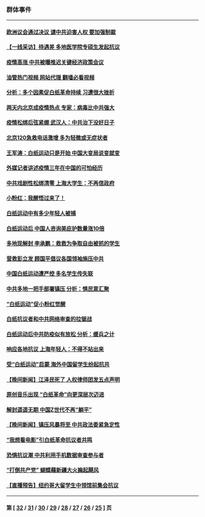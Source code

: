 ### 群体事件
---
#### [欧洲议会通过决议 谴中共迫害人权 要加强制裁](../../pages/ncid279/n13885670.md?12180445) 
#### [【一线采访】待遇差 多地医学院专硕生发起抗议](../../pages/ncid279/n13883914.md?12180445) 
#### [疫情高涨 中共被曝推迟关键经济政策会议](../../pages/ncid279/n13884170.md?12180445) 
#### [油管热门视频 网站代理 翻墙必看视频](http://138.2.39.72:81/youtube.html?epic-marker?12180445)
#### [分析：多个因素促白纸革命持续 习遭很大挫折](../../pages/ncid279/n13872455.md?12180445) 
#### [两天内北京成疫情热点 专家：病毒比中共强大](../../pages/ncid279/n13883440.md?12180445) 
#### [疫情松绑后弦紧绷 武汉人：中共治下没好日子](../../pages/ncid279/n13882348.md?12180445) 
#### [北京120急救电话激增 多为轻微或无症状者](../../pages/ncid279/n13882340.md?12180445) 
#### [王军涛：白纸运动只是开始 中国大变局说变就变](../../pages/ncid279/n13882183.md?12180445) 
#### [外媒记者讲述疫情三年在中国的可怕经历](../../pages/ncid279/n13881853.md?12180445) 
#### [中共戏剧性松绑清零 上海大学生：不再信政府](../../pages/ncid279/n13880836.md?12180445) 
#### [小粉红：我醒悟过来了！](../../pages/ncid279/n13881756.md?12180445) 
#### [白纸运动中有多少年轻人被捕](../../pages/ncid279/n13881065.md?12180445) 
#### [白纸运动后 中国人咨询美庇护数量涨10倍](../../pages/ncid279/n13881172.md?12180445) 
#### [多地现解封 李承鹏：救救为争取自由被抓的学生](../../pages/ncid279/n13876918.md?12180445) 
#### [营救彭立发 顾国平倡议各国领袖施压中共](../../pages/ncid279/n13878701.md?12180445) 
#### [中国白纸运动遭严控 多名学生传失联](../../pages/ncid279/n13878652.md?12180445) 
#### [中共多地一把手部署镇压 分析：惧民意汇聚](../../pages/ncid279/n13878085.md?12180445) 
#### [“白纸运动”促小粉红觉醒](../../pages/ncid279/n13877842.md?12180445) 
#### [白纸抗议者和中共网络审查的拉锯战](../../pages/ncid279/n13877688.md?12180445) 
#### [白纸运动后中共防疫似有放松 分析：缓兵之计](../../pages/ncid279/n13877425.md?12180445) 
#### [响应各地抗议 上海年轻人：不得不站出来](../../pages/ncid279/n13876261.md?12180445) 
#### [受“白纸运动”启蒙 海外中国留学生纷起抗共](../../pages/ncid279/n13876919.md?12180445) 
#### [【晚间新闻】江泽民死了 人权律师团发五点声明](../../pages/ncid279/n13876603.md?12180445) 
#### [原创音乐出现 “白纸革命”向更深层次迈进](../../pages/ncid279/n13876509.md?12180445) 
#### [解封遥遥无期 中国Z世代不再“躺平”](../../pages/ncid279/n13876294.md?12180445) 
#### [【晚间新闻】镇压风暴将至 中共政法委紧急定性](../../pages/ncid279/n13875432.md?12180445) 
#### [“我想看电影”引白纸革命抗议者共鸣](../../pages/ncid279/n13875742.md?12180445) 
#### [恐惧抗议潮 中共利用手机数据审查参与者](../../pages/ncid279/n13875552.md?12180445) 
#### [“打倒共产党” 蝴蝶藉新疆大火搧起飓风](../../pages/ncid279/n13875241.md?12180445) 
#### [【直播预告】纽约哥大留学生中领馆前集会抗议](../../pages/ncid279/n13875540.md?12180445) 

---
#### 第 [ [32](./32.md?12180445) / [31](./31.md?12180445) / [30](./30.md?12180445) / [29](./29.md?12180445) / [28](./28.md?12180445) / [27](./27.md?12180445) / [26](./26.md?12180445) / [25](./25.md?12180445) ] 页
